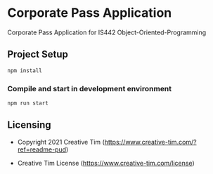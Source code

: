 # Corporate Pass Application

Corporate Pass Application for IS442 Object-Oriented-Programming

## Project Setup

```sh
npm install
```

### Compile and start in development environment

```sh
npm run start
```

## Licensing

- Copyright 2021 Creative Tim (https://www.creative-tim.com/?ref=readme-pud)

- Creative Tim License (https://www.creative-tim.com/license)
